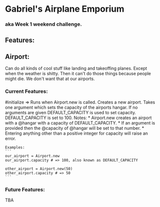 # Gabriel's Airplane Emporium
### aka Week 1 weekend challenge.

## Features:

## Airport:
Can do all kinds of cool stuff like landing and takeoffing planes. Except when the weather is shitty. Then it can't do those things because people might die. We don't want that at our airports.

### Current Features:
\#initialize => Runs when Airport.new is called. Creates a new airport. Takes
one argument which sets the capacity of the airports hangar. If no arguments are
given DEFAULT_CAPACITY is used to set capacity. DEFAULT_CAPACITY is set to 100.
    Notes:
    * Airport.new creates an airport with a @hangar with a capacity of DEFAULT_CAPACITY.
    * If an argument is provided then the @capacity of @hangar will be set to that number.
    * Entering anything other than a positive integer for capacity will raise an error.

    Examples:
    ```
    our_airport = Airport.new
    our_airport.capacity # => 100, also known as DEFAULT_CAPACITY

    other_airport = Airport.new(50)
    other_airport.capacity # => 50
    ```

### Future Features:

TBA
